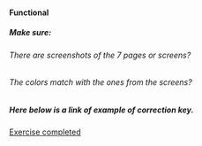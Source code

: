 #### Functional

##### Make sure:

###### There are screenshots of the 7 pages or screens?

###### The colors match with the ones from the screens?

##### Here below is a link of example of correction key.

[Exercise completed](https://www.figma.com/file/bQsRIJoJYK5b8WAxXFeOfv/UI-I---Ex-1?node-id=0%3A1)
